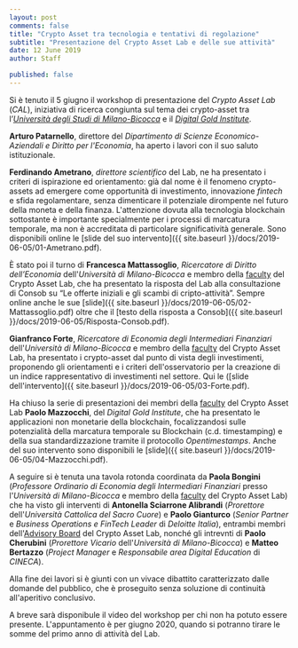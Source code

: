 ```yaml
---
layout: post
comments: false
title: "Crypto Asset tra tecnologia e tentativi di regolazione"
subtitle: "Presentazione del Crypto Asset Lab e delle sue attività"
date: 12 June 2019
author: Staff

published: false
---
```


Si è tenuto il 5 giugno il workshop di presentazione del *Crypto Asset Lab* (*CAL*),
iniziativa di ricerca congiunta sul tema dei crypto-asset tra
l’[*Università degli Studi di Milano-Bicocca*](https://www.unimib.it/) e
il *[Digital Gold Institute](http://dgi.io/)*.

**Arturo Patarnello**, direttore del *Dipartimento di Scienze Economico-Aziendali e Diritto per l'Economia*, ha aperto i lavori con il suo saluto istituzionale.

**Ferdinando Ametrano**, *direttore scientifico* del Lab, ne ha presentato i criteri di ispirazione ed orientamento: già dal nome è il fenomeno crypto-assets
ad emergere come opportunità di
investimento, innovazione *fintech* e sfida regolamentare, senza dimenticare
il potenziale dirompente nel futuro della moneta e della finanza. L'attenzione dovuta
alla tecnologia blockchain sottostante è importante specialmente per i processi di marcatura
temporale, ma non è accreditata di particolare significatività generale. Sono disponibili online le [slide del suo intervento]({{ site.baseurl }}/docs/2019-06-05/01-Ametrano.pdf).

È stato poi il turno di **Francesca Mattassoglio**, *Ricercatore di Diritto dell’Economia* dell'*Università di Milano-Bicocca* e membro della [faculty](/faculty/) del Crypto Asset Lab, che ha presentato la risposta del Lab alla consultazione di Consob
su “Le offerte iniziali e gli scambi di cripto-attività”. Sempre online anche le sue [slide]({{ site.baseurl }}/docs/2019-06-05/02-Mattassoglio.pdf) oltre che il
[testo della risposta a Consob]({{ site.baseurl }}/docs/2019-06-05/Risposta-Consob.pdf).

**Gianfranco Forte**, *Ricercatore di Economia degli Intermediari Finanziari* dell'*Università di Milano-Bicocca* e membro della [faculty](/faculty/) del Crypto Asset Lab, ha presentato i crypto-asset dal punto di vista degli investimenti, proponendo gli orientamenti e i criteri dell'osservatorio per la creazione di un indice rappresentativo di investimenti nel settore. Qui le ([slide dell'intervento]({{ site.baseurl }}/docs/2019-06-05/03-Forte.pdf).

Ha chiuso la serie di presentazioni dei membri della [faculty](/faculty/) del Crypto Asset Lab **Paolo Mazzocchi**, del *Digital Gold Institute*,
che ha presentato le applicazioni non monetarie della blockchain, focalizzandosi sulle potenzialità della marcatura temporale su Blockchain (c.d. timestamping) e della sua standardizzazione tramite il protocollo *Opentimestamps*. Anche del suo intervento sono disponibili le [slide]({{ site.baseurl }}/docs/2019-06-05/04-Mazzocchi.pdf).

A seguire si è tenuta una tavola rotonda coordinata da **Paola Bongini** (*Professore Ordinario di Economia degli Intermediari Finanziari* presso l'*Università di Milano-Bicocca* e membro della [faculty](/faculty/) del Crypto Asset Lab) che ha visto gli interventi di **Antonella Sciarrone Alibrandi** (*Prorettore* dell'*Università Cattolica del Sacro Cuore*) e **Paolo Gianturco** (*Senior Partner* e *Business Operations e FinTech Leader* di *Deloitte Italia*), entrambi membri dell'[Advisory Board](/advisory-board/) del Crypto Asset Lab, nonché gli intrevnti di **Paolo Cherubini** (*Prorettore Vicario* dell'*Università di Milano-Bicocca*) e **Matteo Bertazzo** (*Project Manager* e *Responsabile area Digital Education* di *CINECA*).

Alla fine dei lavori si è giunti con un vivace dibattito caratterizzato dalle domande
del pubblico, che è proseguito senza soluzione di continuità all'aperitivo conclusivo.

A breve sarà disponibule il video del workshop per chi non ha potuto essere presente. L'appuntamento è per giugno 2020, quando si potranno tirare le somme del primo anno di attività del Lab.
